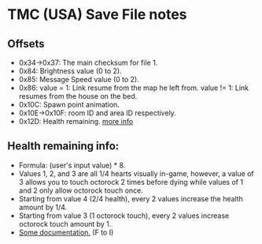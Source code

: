 # TMC (USA) Save File notes

## Offsets

* 0x34->0x37: The main checksum for file 1.
* 0x84: Brightness value (0 to 2).
* 0x85: Message Speed value (0 to 2).
* 0x86: value = 1: Link resume from the map he left from. value != 1: Link resumes from the house on the bed.
* 0x10C: Spawn point animation.
* 0x10E->0x10F: room ID and area ID respectively.
* 0x12D: Health remaining. [more info](#health-remaining-info)

## Health remaining info:

* Formula: (user's input value) * 8.
* Values 1, 2, and 3 are all 1/4 hearts visually in-game, however, a value of 3 allows you to touch octorock 2 times before dying while values of 1 and 2 only allow octorock touch once.
* Starting from value 4 (2/4 health), every 2 values increase the health amount by 1/4.
* Starting from value 3 (1 octorock touch), every 2 values increase octorock touch amount by 1.
* [Some documentation.](https://docs.google.com/spreadsheets/d/1yzXh2QSfBaXGAapngyejzW3H_ALxxMkaxuRX4HG2dis/edit?usp=sharing) (F to I)

